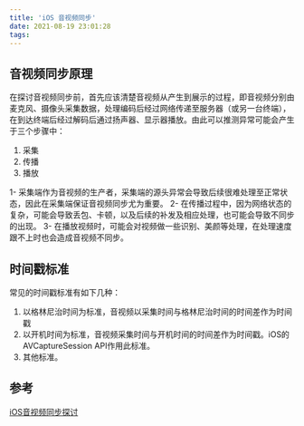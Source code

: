 ```yaml
---
title: 'iOS 音视频同步'
date: 2021-08-19 23:01:28
tags:
---
```


## 音视频同步原理
在探讨音视频同步前，首先应该清楚音视频从产生到展示的过程，即音视频分别由麦克风、摄像头采集数据，处理编码后经过网络传递至服务器（或另一台终端），在到达终端后经过解码后通过扬声器、显示器播放。由此可以推测异常可能会产生于三个步骤中：
1. 采集
2. 传播
3. 播放

1- 采集端作为音视频的生产者，采集端的源头异常会导致后续很难处理至正常状态，因此在采集端保证音视频同步尤为重要。
2- 在传播过程中，因为网络状态的复杂，可能会导致丢包、卡顿，以及后续的补发及相应处理，也可能会导致不同步的出现。
3- 在播放视频时，可能会对视频做一些识别、美颜等处理，在处理速度跟不上时也会造成音视频不同步。

## 时间戳标准
常见的时间戳标准有如下几种：
1. 以格林尼治时间为标准，音视频以采集时间与格林尼治时间的时间差作为时间戳
2. 以开机时间为标准，音视频采集时间与开机时间的时间差作为时间戳。iOS的AVCaptureSession API作用此标准。
3. 其他标准。

## 参考
[iOS音视频同步探讨](https://zhuanlan.zhihu.com/p/28557179?from_voters_page=true)

